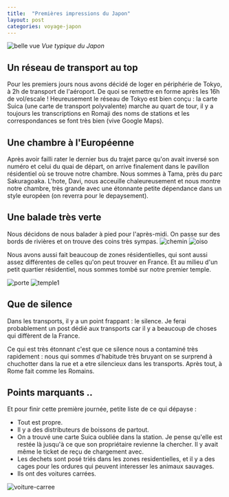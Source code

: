 ```yaml
---
title:  "Premières impressions du Japon"
layout: post
categories: voyage-japon
---
```


![belle vue](https://splancq.github.io/assets/images/posts/c-donc-ca-le-japon.jpg)
*Vue typique du Japon*

## Un réseau de transport au top

Pour les premiers jours nous avons décidé de loger en périphérie de Tokyo, à 2h de transport de l'aéroport. De quoi se remettre en forme après les 16h de vol/escale ! Heureusement le réseau de Tokyo est bien conçu : la carte Suica (une carte de transport polyvalente) marche au quart de tour, il y a toujours les transcriptions en Romaji des noms de stations et les correspondances se font très bien (vive Google Maps). 


## Une chambre à l'Européenne

Après avoir failli rater le dernier bus du trajet parce qu'on avait inversé son numéro et celui du quai de départ, on arrive finalement dans le pavillon résidentiel où se trouve notre chambre. Nous sommes à Tama, près du parc Sakuragoaka. L'hote, Davi, nous acceuille chaleureusement et nous montre notre chambre, très grande avec une étonnante petite dépendance dans un style européen (on reverra pour le depaysement). 

## Une balade très verte

Nous décidons de nous balader à pied pour l'après-midi. On passe sur des bords de rivières et on trouve des coins très sympas. 
![chemin](https://splancq.github.io/assets/images/posts/joli-chemin.jpg)
![oiso](https://splancq.github.io/assets/images/posts/oiso.jpg)

Nous avons aussi fait beaucoup de zones résidentielles, qui sont aussi assez différentes de celles qu'on peut trouver en France. Et au milieu d'un petit quartier résidentiel, nous sommes tombé sur notre premier temple. 


![porte](https://splancq.github.io/assets/images/posts/porte.jpg)
![temple1](https://splancq.github.io/assets/images/posts/temple-1.jpg)

## Que de silence

Dans les transports, il y a un point frappant : le silence. Je ferai probablement un post dédié aux transports car il y a beaucoup de choses qui diffèrent de la France.

Ce qui est très étonnant c'est que ce silence nous a contaminé très rapidement : nous qui sommes d'habitude très bruyant on se surprend à chuchotter dans la rue et a etre silencieux dans les transports. Après tout, à Rome fait comme les Romains.

## Points marquants ..

Et pour finir cette première journée, petite liste de ce qui dépayse :
- Tout est propre.
- Il y a des distributeurs de boissons de partout.
- On a trouvé une carte Suica oubliée dans la station. Je pense qu'elle est restée là jusqu'à ce que son propriétaire revienne la chercher. Il y avait même le ticket de reçu de chargement avec.
- Les dechets sont posé triés dans les zones residentielles, et il y a des cages pour les ordures qui peuvent interesser les animaux sauvages.
- Ils ont des voitures carrées.

![voiture-carree](https://splancq.github.io/assets/images/posts/voiture-carree.jpg)




